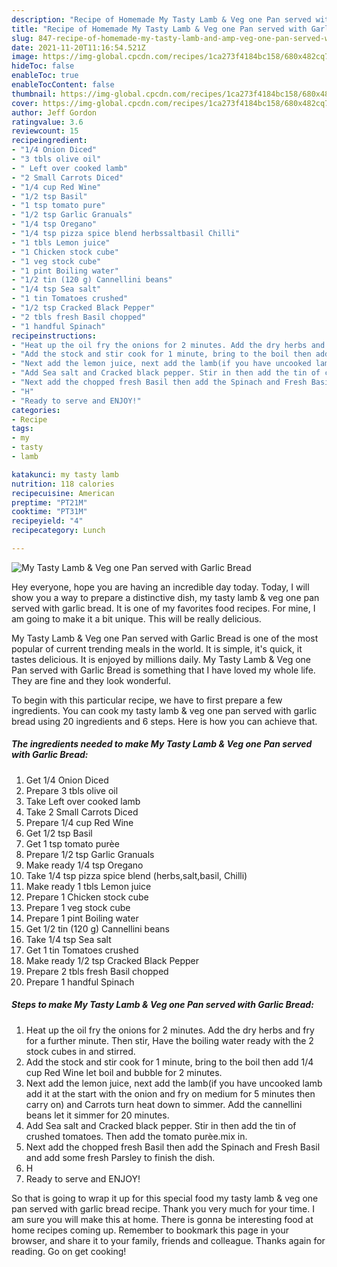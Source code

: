 ```yaml
---
description: "Recipe of Homemade My Tasty Lamb & Veg one Pan served with Garlic Bread"
title: "Recipe of Homemade My Tasty Lamb & Veg one Pan served with Garlic Bread"
slug: 847-recipe-of-homemade-my-tasty-lamb-and-amp-veg-one-pan-served-with-garlic-bread
date: 2021-11-20T11:16:54.521Z
image: https://img-global.cpcdn.com/recipes/1ca273f4184bc158/680x482cq70/my-tasty-lamb-veg-one-pan-served-with-garlic-bread-recipe-main-photo.jpg
hideToc: false
enableToc: true
enableTocContent: false
thumbnail: https://img-global.cpcdn.com/recipes/1ca273f4184bc158/680x482cq70/my-tasty-lamb-veg-one-pan-served-with-garlic-bread-recipe-main-photo.jpg
cover: https://img-global.cpcdn.com/recipes/1ca273f4184bc158/680x482cq70/my-tasty-lamb-veg-one-pan-served-with-garlic-bread-recipe-main-photo.jpg
author: Jeff Gordon
ratingvalue: 3.6
reviewcount: 15
recipeingredient:
- "1/4 Onion Diced"
- "3 tbls olive oil"
- " Left over cooked lamb"
- "2 Small Carrots Diced"
- "1/4 cup Red Wine"
- "1/2 tsp Basil"
- "1 tsp tomato pure"
- "1/2 tsp Garlic Granuals"
- "1/4 tsp Oregano"
- "1/4 tsp pizza spice blend herbssaltbasil Chilli"
- "1 tbls Lemon juice"
- "1 Chicken stock cube"
- "1 veg stock cube"
- "1 pint Boiling water"
- "1/2 tin (120 g) Cannellini beans"
- "1/4 tsp Sea salt"
- "1 tin Tomatoes crushed"
- "1/2 tsp Cracked Black Pepper"
- "2 tbls fresh Basil chopped"
- "1 handful Spinach"
recipeinstructions:
- "Heat up the oil fry the onions for 2 minutes. Add the dry herbs and fry for a further minute. Then stir, Have the boiling water ready with the 2 stock cubes in and stirred."
- "Add the stock and stir cook for 1 minute, bring to the boil then add 1/4 cup Red Wine let boil and bubble for 2 minutes."
- "Next add the lemon juice, next add the lamb(if you have uncooked lamb add it at the start with the onion and fry on medium for 5 minutes then carry on) and Carrots turn heat down to simmer. Add the cannellini beans let it simmer for 20 minutes."
- "Add Sea salt and Cracked black pepper. Stir in then add the tin of crushed tomatoes. Then add the tomato purèe.mix in."
- "Next add the chopped fresh Basil then add the Spinach and Fresh Basil and add some fresh Parsley to finish the dish."
- "H"
- "Ready to serve and ENJOY!"
categories:
- Recipe
tags:
- my
- tasty
- lamb

katakunci: my tasty lamb 
nutrition: 118 calories
recipecuisine: American
preptime: "PT21M"
cooktime: "PT31M"
recipeyield: "4"
recipecategory: Lunch

---
```



![My Tasty Lamb & Veg one Pan served with Garlic Bread](https://img-global.cpcdn.com/recipes/1ca273f4184bc158/680x482cq70/my-tasty-lamb-veg-one-pan-served-with-garlic-bread-recipe-main-photo.jpg)

Hey everyone, hope you are having an incredible day today. Today, I will show you a way to prepare a distinctive dish, my tasty lamb & veg one pan served with garlic bread. It is one of my favorites food recipes. For mine, I am going to make it a bit unique. This will be really delicious.

My Tasty Lamb & Veg one Pan served with Garlic Bread is one of the most popular of current trending meals in the world. It is simple, it's quick, it tastes delicious. It is enjoyed by millions daily. My Tasty Lamb & Veg one Pan served with Garlic Bread is something that I have loved my whole life. They are fine and they look wonderful.




To begin with this particular recipe, we have to first prepare a few ingredients. You can cook my tasty lamb & veg one pan served with garlic bread using 20 ingredients and 6 steps. Here is how you can achieve that.

<!--inarticleads1-->

##### The ingredients needed to make My Tasty Lamb & Veg one Pan served with Garlic Bread:

1. Get 1/4 Onion Diced
1. Prepare 3 tbls olive oil
1. Take  Left over cooked lamb
1. Take 2 Small Carrots Diced
1. Prepare 1/4 cup Red Wine
1. Get 1/2 tsp Basil
1. Get 1 tsp tomato purèe
1. Prepare 1/2 tsp Garlic Granuals
1. Make ready 1/4 tsp Oregano
1. Take 1/4 tsp pizza spice blend (herbs,salt,basil, Chilli)
1. Make ready 1 tbls Lemon juice
1. Prepare 1 Chicken stock cube
1. Prepare 1 veg stock cube
1. Prepare 1 pint Boiling water
1. Get 1/2 tin (120 g) Cannellini beans
1. Take 1/4 tsp Sea salt
1. Get 1 tin Tomatoes crushed
1. Make ready 1/2 tsp Cracked Black Pepper
1. Prepare 2 tbls fresh Basil chopped
1. Prepare 1 handful Spinach




<!--inarticleads2-->

##### Steps to make My Tasty Lamb & Veg one Pan served with Garlic Bread:

1. Heat up the oil fry the onions for 2 minutes. Add the dry herbs and fry for a further minute. Then stir, Have the boiling water ready with the 2 stock cubes in and stirred.
1. Add the stock and stir cook for 1 minute, bring to the boil then add 1/4 cup Red Wine let boil and bubble for 2 minutes.
1. Next add the lemon juice, next add the lamb(if you have uncooked lamb add it at the start with the onion and fry on medium for 5 minutes then carry on) and Carrots turn heat down to simmer. Add the cannellini beans let it simmer for 20 minutes.
1. Add Sea salt and Cracked black pepper. Stir in then add the tin of crushed tomatoes. Then add the tomato purèe.mix in.
1. Next add the chopped fresh Basil then add the Spinach and Fresh Basil and add some fresh Parsley to finish the dish.
1. H
1. Ready to serve and ENJOY!



So that is going to wrap it up for this special food my tasty lamb & veg one pan served with garlic bread recipe. Thank you very much for your time. I am sure you will make this at home. There is gonna be interesting food at home recipes coming up. Remember to bookmark this page in your browser, and share it to your family, friends and colleague. Thanks again for reading. Go on get cooking!
